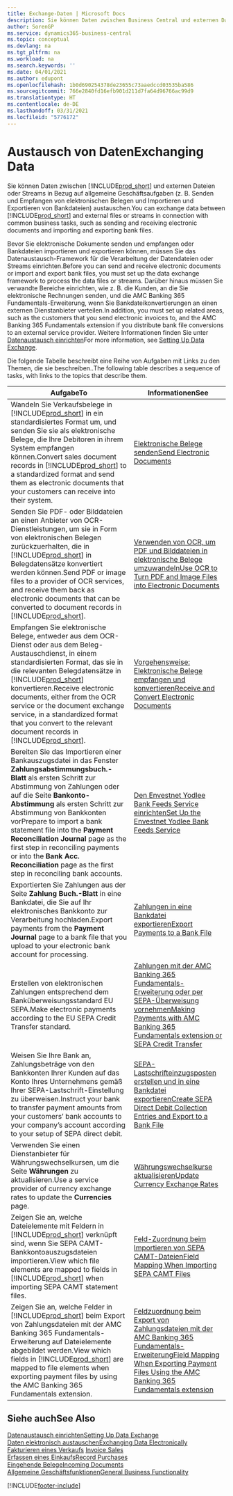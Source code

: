 ```yaml
---
title: Exchange-Daten | Microsoft Docs
description: Sie können Daten zwischen Business Central und externen Dateien oder Streams in Bezug auf allgemeine Geschäftsaufgaben (z. B. Senden und Empfangen von elektronischen Belegen und Importieren und Exportieren von Bankdateien) austauschen.
author: SorenGP
ms.service: dynamics365-business-central
ms.topic: conceptual
ms.devlang: na
ms.tgt_pltfrm: na
ms.workload: na
ms.search.keywords: ''
ms.date: 04/01/2021
ms.author: edupont
ms.openlocfilehash: 1b0d690254378de23655c73aaedccd03535ba586
ms.sourcegitcommit: 766e2840fd16efb901d211d7fa64d96766ac99d9
ms.translationtype: HT
ms.contentlocale: de-DE
ms.lasthandoff: 03/31/2021
ms.locfileid: "5776172"
---
```

# <a name="exchanging-data"></a><span data-ttu-id="22fbf-103">Austausch von Daten</span><span class="sxs-lookup"><span data-stu-id="22fbf-103">Exchanging Data</span></span>
<span data-ttu-id="22fbf-104">Sie können Daten zwischen [!INCLUDE[prod_short](includes/prod_short.md)] und externen Dateien oder Streams in Bezug auf allgemeine Geschäftsaufgaben (z. B. Senden und Empfangen von elektronischen Belegen und Importieren und Exportieren von Bankdateien) austauschen.</span><span class="sxs-lookup"><span data-stu-id="22fbf-104">You can exchange data between [!INCLUDE[prod_short](includes/prod_short.md)] and external files or streams in connection with common business tasks, such as sending and receiving electronic documents and importing and exporting bank files.</span></span>  

<span data-ttu-id="22fbf-105">Bevor Sie elektronische Dokumente senden und empfangen oder Bankdateien importieren und exportieren können, müssen Sie das Datenaustausch-Framework für die Verarbeitung der Datendateien oder Streams einrichten.</span><span class="sxs-lookup"><span data-stu-id="22fbf-105">Before you can send and receive electronic documents or import and export bank files, you must set up the data exchange framework to process the data files or streams.</span></span> <span data-ttu-id="22fbf-106">Darüber hinaus müssen Sie verwandte Bereiche einrichten, wie z. B. die Kunden, an die Sie elektronische Rechnungen senden, und die AMC Banking 365 Fundamentals-Erweiterung, wenn Sie Bankdateikonvertierungen an einen externen Dienstanbieter verteilen.</span><span class="sxs-lookup"><span data-stu-id="22fbf-106">In addition, you must set up related areas, such as the customers that you send electronic invoices to, and the AMC Banking 365 Fundamentals extension if you distribute bank file conversions to an external service provider.</span></span> <span data-ttu-id="22fbf-107">Weitere Informationen finden Sie unter [Datenaustausch einrichten](across-set-up-data-exchange.md)</span><span class="sxs-lookup"><span data-stu-id="22fbf-107">For more information, see [Setting Up Data Exchange](across-set-up-data-exchange.md).</span></span>  

 <span data-ttu-id="22fbf-108">Die folgende Tabelle beschreibt eine Reihe von Aufgaben mit Links zu den Themen, die sie beschreiben..</span><span class="sxs-lookup"><span data-stu-id="22fbf-108">The following table describes a sequence of tasks, with links to the topics that describe them.</span></span>  

|<span data-ttu-id="22fbf-109">**Aufgabe**</span><span class="sxs-lookup"><span data-stu-id="22fbf-109">**To**</span></span>|<span data-ttu-id="22fbf-110">**Informationen**</span><span class="sxs-lookup"><span data-stu-id="22fbf-110">**See**</span></span>|  
|------------|-------------|  
|<span data-ttu-id="22fbf-111">Wandeln Sie Verkaufsbelege in [!INCLUDE[prod_short](includes/prod_short.md)] in ein standardisiertes Format um, und senden Sie sie als elektronische Belege, die Ihre Debitoren in ihrem System empfangen können.</span><span class="sxs-lookup"><span data-stu-id="22fbf-111">Convert sales document records in [!INCLUDE[prod_short](includes/prod_short.md)] to a standardized format and send them as electronic documents that your customers can receive into their system.</span></span>|[<span data-ttu-id="22fbf-112">Elektronische Belege senden</span><span class="sxs-lookup"><span data-stu-id="22fbf-112">Send Electronic Documents</span></span>](sales-how-to-send-electronic-documents.md)|  
|<span data-ttu-id="22fbf-113">Senden Sie PDF- oder Bilddateien an einen Anbieter von OCR-Dienstleistungen, um sie in Form von elektronischen Belegen zurückzuerhalten, die in [!INCLUDE[prod_short](includes/prod_short.md)] in Belegdatensätze konvertiert werden können.</span><span class="sxs-lookup"><span data-stu-id="22fbf-113">Send PDF or image files to a provider of OCR services, and receive them back as electronic documents that can be converted to document records in [!INCLUDE[prod_short](includes/prod_short.md)].</span></span>|[<span data-ttu-id="22fbf-114">Verwenden von OCR, um PDF und Bilddateien in elektronische Belege umzuwandeln</span><span class="sxs-lookup"><span data-stu-id="22fbf-114">Use OCR to Turn PDF and Image Files into Electronic Documents</span></span>](across-how-use-ocr-pdf-images-files.md)|  
|<span data-ttu-id="22fbf-115">Empfangen Sie elektronische Belege, entweder aus dem OCR-Dienst oder aus dem Beleg-Austauschdienst, in einem standardisierten Format, das sie in die relevanten Belegdatensätze in [!INCLUDE[prod_short](includes/prod_short.md)] konvertieren.</span><span class="sxs-lookup"><span data-stu-id="22fbf-115">Receive electronic documents, either from the OCR service or the document exchange service, in a standardized format that you convert to the relevant document records in [!INCLUDE[prod_short](includes/prod_short.md)].</span></span>|[<span data-ttu-id="22fbf-116">Vorgehensweise: Elektronische Belege empfangen und konvertieren</span><span class="sxs-lookup"><span data-stu-id="22fbf-116">Receive and Convert Electronic Documents</span></span>](purchasing-how-to-receive-and-convert-electronic-documents.md)|  
|<span data-ttu-id="22fbf-117">Bereiten Sie das Importieren einer Bankauszugsdatei in das Fenster **Zahlungsabstimmungsbuch.-Blatt** als ersten Schritt zur Abstimmung von Zahlungen oder auf die Seite **Bankonto-Abstimmung** als ersten Schritt zur Abstimmung von Bankkonten vor</span><span class="sxs-lookup"><span data-stu-id="22fbf-117">Prepare to import a bank statement file into the **Payment Reconciliation Journal** page as the first step in reconciling payments or into the **Bank Acc. Reconciliation** page as the first step in reconciling bank accounts.</span></span>|[<span data-ttu-id="22fbf-118">Den Envestnet Yodlee Bank Feeds Service einrichten</span><span class="sxs-lookup"><span data-stu-id="22fbf-118">Set Up the Envestnet Yodlee Bank Feeds Service</span></span>](bank-how-setup-bank-statement-service.md)|  
|<span data-ttu-id="22fbf-119">Exportierten Sie Zahlungen aus der Seite **Zahlung Buch.-Blatt** in eine Bankdatei, die Sie auf Ihr elektronisches Bankkonto zur Verarbeitung hochladen.</span><span class="sxs-lookup"><span data-stu-id="22fbf-119">Export payments from the **Payment Journal** page to a bank file that you upload to your electronic bank account for processing.</span></span>|[<span data-ttu-id="22fbf-120">Zahlungen in eine Bankdatei exportieren</span><span class="sxs-lookup"><span data-stu-id="22fbf-120">Export Payments to a Bank File</span></span>](finance-make-payments-with-bank-data-conversion-service-or-sepa-credit-transfer.md#exporting-payments-to-a-bank-file)|
|<span data-ttu-id="22fbf-121">Erstellen von elektronischen Zahlungen entsprechend dem Banküberweisungsstandard EU SEPA.</span><span class="sxs-lookup"><span data-stu-id="22fbf-121">Make electronic payments according to the EU SEPA Credit Transfer standard.</span></span>|[<span data-ttu-id="22fbf-122">Zahlungen mit der AMC Banking 365 Fundamentals-Erweiterung oder per SEPA-Überweisung vornehmen</span><span class="sxs-lookup"><span data-stu-id="22fbf-122">Making Payments with AMC Banking 365 Fundamentals extension or SEPA Credit Transfer</span></span>](finance-make-payments-with-bank-data-conversion-service-or-sepa-credit-transfer.md)|  
|<span data-ttu-id="22fbf-123">Weisen Sie Ihre Bank an, Zahlungsbeträge von den Bankkonten Ihrer Kunden auf das Konto Ihres Unternehmens gemäß Ihrer SEPA-Lastschrift-Einstellung zu überweisen.</span><span class="sxs-lookup"><span data-stu-id="22fbf-123">Instruct your bank to transfer payment amounts from your customers’ bank accounts to your company’s account according to your setup of SEPA direct debit.</span></span>|[<span data-ttu-id="22fbf-124">SEPA-Lastschrifteinzugsposten erstellen und in eine Bankdatei exportieren</span><span class="sxs-lookup"><span data-stu-id="22fbf-124">Create SEPA Direct Debit Collection Entries and Export to a Bank File</span></span>](finance-collect-payments-with-sepa-direct-debit.md#creating-sepa-direct-debit-collection-entries-and-export-to-a-bank-file)|  
|<span data-ttu-id="22fbf-125">Verwenden Sie einen Dienstanbieter für Währungswechselkursen, um die Seite **Währungen** zu aktualisieren.</span><span class="sxs-lookup"><span data-stu-id="22fbf-125">Use a service provider of currency exchange rates to update the **Currencies** page.</span></span>|[<span data-ttu-id="22fbf-126">Währungswechselkurse aktualisieren</span><span class="sxs-lookup"><span data-stu-id="22fbf-126">Update Currency Exchange Rates</span></span>](finance-how-update-currencies.md)|  
|<span data-ttu-id="22fbf-127">Zeigen Sie an, welche Dateielemente mit Feldern in [!INCLUDE[prod_short](includes/prod_short.md)] verknüpft sind, wenn Sie SEPA CAMT-Bankkontoauszugsdateien importieren.</span><span class="sxs-lookup"><span data-stu-id="22fbf-127">View which file elements are mapped to fields in [!INCLUDE[prod_short](includes/prod_short.md)] when importing SEPA CAMT statement files.</span></span>|[<span data-ttu-id="22fbf-128">Feld-Zuordnung beim Importieren von SEPA CAMT-Dateien</span><span class="sxs-lookup"><span data-stu-id="22fbf-128">Field Mapping When Importing SEPA CAMT Files</span></span>](across-field-mapping-when-importing-sepa-camt-files.md)|  
|<span data-ttu-id="22fbf-129">Zeigen Sie an, welche Felder in [!INCLUDE[prod_short](includes/prod_short.md)] beim Export von Zahlungsdateien mit der AMC Banking 365 Fundamentals-Erweiterung auf Dateielemente abgebildet werden.</span><span class="sxs-lookup"><span data-stu-id="22fbf-129">View which fields in [!INCLUDE[prod_short](includes/prod_short.md)] are mapped to file elements when exporting payment files by using the AMC Banking 365 Fundamentals extension.</span></span>|[<span data-ttu-id="22fbf-130">Feldzuordnung beim Export von Zahlungsdateien mit der AMC Banking 365 Fundamentals-Erweiterung</span><span class="sxs-lookup"><span data-stu-id="22fbf-130">Field Mapping When Exporting Payment Files Using the AMC Banking 365 Fundamentals extension</span></span>](across-field-mapping-when-exporting-payment-files-using-bank-data-conversion-service.md)|  

## <a name="see-also"></a><span data-ttu-id="22fbf-131">Siehe auch</span><span class="sxs-lookup"><span data-stu-id="22fbf-131">See Also</span></span>  
[<span data-ttu-id="22fbf-132">Datenaustausch einrichten</span><span class="sxs-lookup"><span data-stu-id="22fbf-132">Setting Up Data Exchange</span></span>](across-set-up-data-exchange.md)  
[<span data-ttu-id="22fbf-133">Daten elektronisch austauschen</span><span class="sxs-lookup"><span data-stu-id="22fbf-133">Exchanging Data Electronically</span></span>](across-data-exchange.md)  
<span data-ttu-id="22fbf-134">[Fakturieren eines Verkaufs](sales-how-invoice-sales.md) </span><span class="sxs-lookup"><span data-stu-id="22fbf-134">[Invoice Sales](sales-how-invoice-sales.md) </span></span>  
[<span data-ttu-id="22fbf-135">Erfassen eines Einkaufs</span><span class="sxs-lookup"><span data-stu-id="22fbf-135">Record Purchases</span></span>](purchasing-how-record-purchases.md)  
[<span data-ttu-id="22fbf-136">Eingehende Belege</span><span class="sxs-lookup"><span data-stu-id="22fbf-136">Incoming Documents</span></span>](across-income-documents.md)  
[<span data-ttu-id="22fbf-137">Allgemeine Geschäftsfunktionen</span><span class="sxs-lookup"><span data-stu-id="22fbf-137">General Business Functionality</span></span>](ui-across-business-areas.md)  


[!INCLUDE[footer-include](includes/footer-banner.md)]